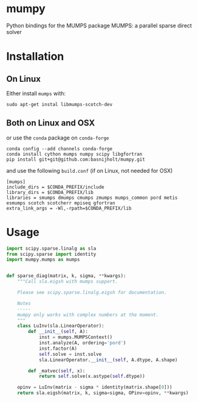 # mumpy
Python bindings for the MUMPS package MUMPS: a parallel sparse direct solver

# Installation
## On Linux
Either install `mumps` with:
```
sudo apt-get instal libmumps-scotch-dev
```

## Both on Linux and OSX
or use the `conda` package on `conda-forge`
```
conda config --add channels conda-forge
conda install cython mumps numpy scipy libgfortran
pip install git+git@github.com:basnijholt/mumpy.git
```
and use the following `build.conf` (if on Linux, not needed for OSX)

```
[mumps]
include_dirs = $CONDA_PREFIX/include
library_dirs = $CONDA_PREFIX/lib
libraries = smumps dmumps cmumps zmumps mumps_common pord metis esmumps scotch scotcherr mpiseq gfortran
extra_link_args = -Wl,-rpath=$CONDA_PREFIX/lib
```

# Usage
```python
import scipy.sparse.linalg as sla
from scipy.sparse import identity
import mumpy.mumps as mumps


def sparse_diag(matrix, k, sigma, **kwargs):
    """Call sla.eigsh with mumps support.

    Please see scipy.sparse.linalg.eigsh for documentation.

    Notes
    -----
    mumpy only works with complex numbers at the moment.
    """
    class LuInv(sla.LinearOperator):
        def __init__(self, A):
            inst = mumps.MUMPSContext()
            inst.analyze(A, ordering='pord')
            inst.factor(A)
            self.solve = inst.solve
            sla.LinearOperator.__init__(self, A.dtype, A.shape)

        def _matvec(self, x):
            return self.solve(x.astype(self.dtype))

    opinv = LuInv(matrix - sigma * identity(matrix.shape[0]))
    return sla.eigsh(matrix, k, sigma=sigma, OPinv=opinv, **kwargs)
```
